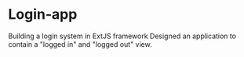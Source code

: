 # Login-app
Building a login system in ExtJS framework
Designed an application to contain a "logged in" and "logged out" view.
